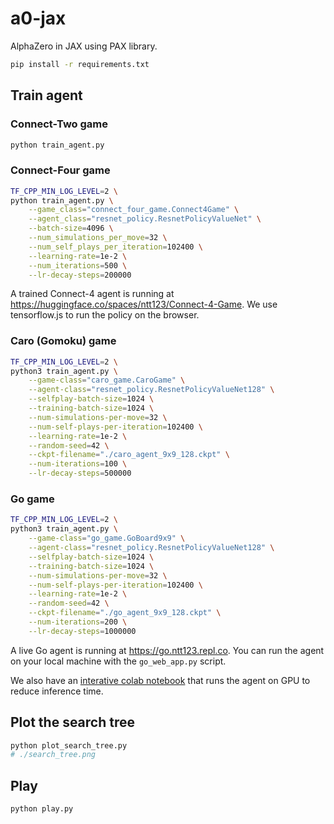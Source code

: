 # a0-jax
AlphaZero in JAX using PAX library.

```sh
pip install -r requirements.txt
```


## Train agent

### Connect-Two game


```sh
python train_agent.py
```


### Connect-Four game

```sh
TF_CPP_MIN_LOG_LEVEL=2 \
python train_agent.py \
    --game_class="connect_four_game.Connect4Game" \
    --agent_class="resnet_policy.ResnetPolicyValueNet" \
    --batch-size=4096 \
    --num_simulations_per_move=32 \
    --num_self_plays_per_iteration=102400 \
    --learning-rate=1e-2 \
    --num_iterations=500 \
    --lr-decay-steps=200000
```

A trained Connect-4 agent is running at https://huggingface.co/spaces/ntt123/Connect-4-Game. We use tensorflow.js to run the policy on the browser.

### Caro (Gomoku) game

```sh
TF_CPP_MIN_LOG_LEVEL=2 \
python3 train_agent.py \
    --game-class="caro_game.CaroGame" \
    --agent-class="resnet_policy.ResnetPolicyValueNet128" \
    --selfplay-batch-size=1024 \
    --training-batch-size=1024 \
    --num-simulations-per-move=32 \
    --num-self-plays-per-iteration=102400 \
    --learning-rate=1e-2 \
    --random-seed=42 \
    --ckpt-filename="./caro_agent_9x9_128.ckpt" \
    --num-iterations=100 \
    --lr-decay-steps=500000
```

### Go game

```sh
TF_CPP_MIN_LOG_LEVEL=2 \
python3 train_agent.py \
    --game-class="go_game.GoBoard9x9" \
    --agent-class="resnet_policy.ResnetPolicyValueNet128" \
    --selfplay-batch-size=1024 \
    --training-batch-size=1024 \
    --num-simulations-per-move=32 \
    --num-self-plays-per-iteration=102400 \
    --learning-rate=1e-2 \
    --random-seed=42 \
    --ckpt-filename="./go_agent_9x9_128.ckpt" \
    --num-iterations=200 \
    --lr-decay-steps=1000000
```

A live Go agent is running at https://go.ntt123.repl.co.
You can run the agent on your local machine with the `go_web_app.py` script.

We also have an [interative colab notebook](https://colab.research.google.com/drive/1IlN1gThYrLazxTGrhryNzspx-Ts_6llj?usp=sharing) that runs the agent on GPU to reduce inference time.


## Plot the search tree

```sh
python plot_search_tree.py 
# ./search_tree.png
```

## Play

```sh
python play.py
```
